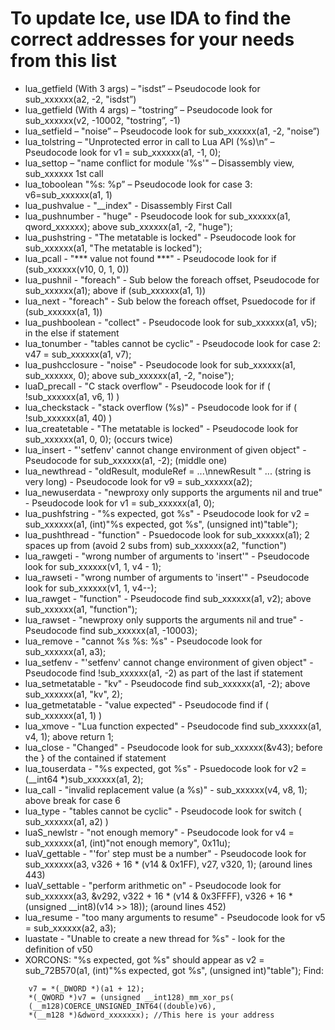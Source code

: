 # To update Ice, use IDA to find the correct addresses for your needs from this list
- lua_getfield (With 3 args) – "isdst” – Pseudocode look for sub_xxxxxx(a2, -2, "isdst”)
- lua_getfield (With 4 args) – "tostring” – Pseudocode look for sub_xxxxxx(v2, -10002, "tostring”, -1)
- lua_setfield – "noise” – Pseudocode look for sub_xxxxxx(a1, -2, "noise”)
- lua_tolstring – "Unprotected error in call to Lua API (%s)\n” – Pseudocode look for v1 = sub_xxxxxx(a1, -1, 0);
- lua_settop – "name conflict for module '%s'" – Disassembly view, sub_xxxxxx 1st call
- lua_toboolean  "%s: %p” –  Pseudocode look for case 3: v6=sub_xxxxxx(a1, 1)
- lua_pushvalue - "__index" - Disassembly First Call
- lua_pushnumber - "huge" - Pseudocode look for sub_xxxxxx(a1, qword_xxxxxx); above sub_xxxxxx(a1, -2, "huge");
- lua_pushstring - "The metatable is locked" - Pseudocode look for sub_xxxxxx(a1, "The metatable is locked");
- lua_pcall - "*** value not found ***" - Pseudocode look for if (sub_xxxxxx(v10, 0, 1, 0))
- lua_pushnil - "foreach" - Sub below the foreach offset, Pseudocode for sub_xxxxxx(a1); above if (sub_xxxxxx(a1, 1))
- lua_next - "foreach" - Sub below the foreach offset, Psuedocode for if (sub_xxxxxx(a1, 1))
- lua_pushboolean - "collect" - Pseudocode look for sub_xxxxxx(a1, v5); in the else if statement
- lua_tonumber - "tables cannot be cyclic" - Pseudocode look for case 2: v47 = sub_xxxxxx(a1, v7);
- lua_pushcclosure - "noise" - Pseudocode look for sub_xxxxxx(a1, sub_xxxxxx, 0); above sub_xxxxxx(a1, -2, "noise");
- luaD_precall - "C stack overflow" - Pseudocode look for if ( !sub_xxxxxx(a1, v6, 1) )
- lua_checkstack - "stack overflow (%s)" - Pseudocode look for if ( !sub_xxxxxx(a1, 40) )
- lua_createtable - "The metatable is locked" - Pseudocode look for sub_xxxxxx(a1, 0, 0); (occurs twice)
- lua_insert - "'setfenv' cannot change environment of given object" - Pseudocode for sub_xxxxxx(a1, -2); (middle one)
- lua_newthread - "oldResult, moduleRef  = ...\nnewResult " ... (string is very long) - Pseudocode look for v9 = sub_xxxxxx(a2);
- lua_newuserdata - "newproxy only supports the arguments nil and true" - Pseudocode look for v1 = sub_xxxxxx(a1, 0);
- lua_pushfstring - "%s expected, got %s" - Pseudocode look for v2 = sub_xxxxxx(a1, (int)"%s expected, got %s", (unsigned int)"table");
- lua_pushthread - "function" - Psuedocode look for sub_xxxxxx(a1); 2 spaces up from (avoid 2 subs from) sub_xxxxxx(a2, "function")
- lua_rawgeti - "wrong number of arguments to 'insert'" - Pseudocode look for sub_xxxxxx(v1, 1, v4 - 1);
- lua_rawseti - "wrong number of arguments to 'insert'" - Pseudocode look for sub_xxxxxx(v1, 1, v4--);
- lua_rawget - "function" - Pseudocode find sub_xxxxxx(a1, v2); above sub_xxxxxx(a1, "function");
- lua_rawset - "newproxy only supports the arguments nil and true" - Pseudocode find sub_xxxxxx(a1, -10003);
- lua_remove - "cannot %s %s: %s" - Pseudocode look for sub_xxxxxx(a1, a3);
- lua_setfenv - "'setfenv' cannot change environment of given object" - Pseudocode find !sub_xxxxxx(a1, -2) as part of the last if statement
- lua_setmetatable - "kv" - Pseudocode find sub_xxxxxx(a1, -2); above sub_xxxxxx(a1, "kv", 2);
- lua_getmetatable - "value expected" - Pseudocode find if ( sub_xxxxxx(a1, 1) )
- lua_xmove - "Lua function expected" - Pseudocode find sub_xxxxxx(a1, v4, 1); above return 1;
- lua_close - "Changed" - Pseudocode look for sub_xxxxxx(&v43); before the } of the contained if statement
- lua_touserdata - "%s expected, got %s" - Psuedocode look for v2 = (__int64 *)sub_xxxxxx(a1, 2);
- lua_call - "invalid replacement value (a %s)" - sub_xxxxxx(v4, v8, 1); above break for case 6
- lua_type - "tables cannot be cyclic" - Pseudocode look for switch ( sub_xxxxxx(a1, a2) )
- luaS_newlstr - "not enough memory" - Pseudocode look for v4 = sub_xxxxxx(a1, (int)"not enough memory", 0x11u);
- luaV_gettable - "'for' step must be a number" - Pseudocode look for sub_xxxxxx(a3, v326 + 16 * (v14 & 0x1FF), v27, v320, 1); (around lines 443)
- luaV_settable - "perform arithmetic on" - Pseudocode look for sub_xxxxxx(a3, &v292, v322 + 16 * (v14 & 0x3FFFF), v326 + 16 * (unsigned __int8)(v14 >> 18)); (around lines 452)
- lua_resume - "too many arguments to resume" - Pseudocode look for v5 = sub_xxxxxx(a2, a3);
- luastate - "Unable to create a new thread for %s" - look for the definition of v50
- XORCONS:
"%s expected, got %s" should appear as v2 = sub_72B570(a1, (int)"%s expected, got %s", (unsigned int)"table");
Find:
```
    v7 = *(_DWORD *)(a1 + 12);
    *(_QWORD *)v7 = (unsigned __int128)_mm_xor_ps(
    (__m128)COERCE_UNSIGNED_INT64((double)v6),
    *(__m128 *)&dword_xxxxxxx); //This here is your address
```
